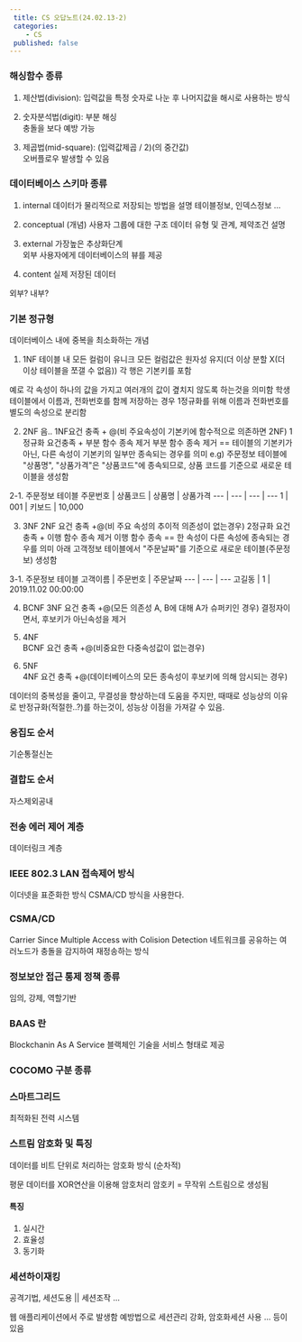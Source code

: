 ```yaml
---
 title: CS 오답노트(24.02.13-2)
 categories: 
    - CS
 published: false
---
```


### 해싱함수 종류
1. 제산법(division):
입력값을 특정 숫자로 나눈 후 나머지값을 해시로 사용하는 방식 <br>

2. 숫자분석법(digit):
부분 해싱<br>
충돌을 보다 예방 가능 <br>

3. 제곱법(mid-square):
(입력값제곱 / 2)(의 중간값)<br>
오버플로우 발생할 수 있음 <br>

### 데이터베이스 스키마 종류 
1. internal
데이터가 물리적으로 저장되는 방법을 설명 
테이블정보, 인덱스정보 ...

2. conceptual (개념)
사용자 그룹에 대한 구조
데이터 유형 및 관계, 제약조건 설명

3. external
가장높은 추상화단계  
외부 사용자에게 데이터베이스의 뷰를 제공 

4. content
실제 저장된 데이터 

외부? 내부? 
### 기본 정규형 
데이터베이스 내에 중복을 최소화하는 개념 

1. 1NF
테이블 내 모든 컬럼이 유니크 
모든 컬럼값은 원자성 유지(더 이상 분할 X(더 이상 테이블을 쪼갤 수 없음))
각 행은 기본키를 포함 

예로 각 속성이 하나의 값을 가지고 여러개의 값이 곂치지 않도록 하는것을 의미함
학생테이블에서 이름과, 전화번호를 함께 저장하는 경우 1정규화를 위해 이름과 전화번호를 별도의 속성으로 분리함

2. 2NF
음.. 1NF요건 충족 + @(비 주요속성이 기본키에 함수적으로 의존하면 2NF)
1정규화 요건충족 + 부분 함수 종속 제거 
부분 함수 종속 제거 == 테이블의 기본키가 아닌, 다른 속성이 기본키의 일부만 종속되는 경우를 의미 
e.g) 주문정보 테이블에 "상품명", "상품가격"은 "상품코드"에 종속되므로, 상품 코드를 기준으로 새로운 테이블을 생성함 


2-1. 주문정보 테이블 
주문번호 | 상품코드 | 상품명 | 상품가격
--- | --- | --- | ---
1 | 001 | 키보드 | 10,000


3. 3NF
2NF 요건 충족 +@(비 주요 속성의 추이적 의존성이 없는경우)
2정규화 요건 충족 + 이행 함수 종속 제거 
이행 함수 종속 == 한 속성이 다른 속성에 종속되는 경우를 의미
아래 고객정보 테이블에서 "주문날짜"를 기준으로 새로운 테이블(주문정보) 생성함 

3-1. 주문정보 테이블 
고객이름 | 주문번호 | 주문날짜 
--- | --- | --- 
고길동 | 1 | 2019.11.02 00:00:00

4. BCNF
3NF 요건 충족 +@(모든 의존성 A, B에 대해 A가 슈퍼키인 경우)
결정자이면서, 후보키가 아닌속성을 제거 

4. 4NF  
BCNF 요건 충족 +@(비중요한 다중속성값이 없는경우)

5. 5NF  
4NF 요건 충족 +@(데이터베이스의 모든 종속성이 후보키에 의해 암시되는 경우)

데이터의 중복성을 줄이고, 무결성을 향상하는데 도움을 주지만, 
때때로 성능상의 이유로 반정규화(적절한..?)를 하는것이, 성능상 이점을 가져갈 수 있음.



### 응집도 순서 
기순통절신논 

### 결합도 순서 
자스제외공내 

### 전송 에러 제어 계층 
데이터링크 계층 

### IEEE 802.3 LAN 접속제어 방식
이더넷을 표준화한 방식
CSMA/CD 방식을 사용한다. 

### CSMA/CD
Carrier Since Multiple Access with Colision Detection
네트워크를 공유하는 여러노드가 충돌을 감지하여 재정송하는 방식 

### 정보보안 접근 통제 정책 종류
임의, 강제, 역할기반 


### BAAS 란 
Blockchanin As A Service 
블랙체인 기술을 서비스 형태로 제공 

### COCOMO 구분 종류 

### 스마트그리드 
최적화된 전력 시스템 

### 스트림 암호화 및 특징 
데이터를 비트 단위로 처리하는 암호화 방식 (순차적)

평문 데이터를 XOR연산을 이용해 암호처리 
암호키 = 무작위 스트림으로 생성됨 
#### 특징 
1. 실시간
2. 효율성
3. 동기화


### 세션하이재킹

공격기법, 
세션도용 || 세션조작 ... 

웹 애플리케이션에서 주로 발생함 
예방법으로 세션관리 강화, 암호화세션 사용 ... 등이 있음 
